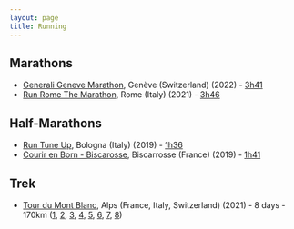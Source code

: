 ```yaml
---
layout: page
title: Running
---
```


## Marathons

- [Generali Geneve Marathon](https://generaligenevemarathon.com/en/), Genève (Switzerland) (2022) - [3h41](https://connect.garmin.com/modern/activity/8827311688)
- [Run Rome The Marathon](https://www.runromethemarathon.com/en/home-en/), Rome (Italy) (2021) - [3h46](https://connect.garmin.com/modern/activity/7515160058)

## Half-Marathons

- [Run Tune Up](https://www.runtuneup.it/), Bologna (Italy) (2019) - [1h36](https://connect.garmin.com/modern/activity/4036268282)
- [Courir en Born - Biscarosse](https://www.runtuneup.it/), Biscarrosse (France) (2019) - [1h41](https://connect.garmin.com/modern/activity/3662876455)

## Trek

- [Tour du Mont Blanc](https://www.autourdumontblanc.com/en/), Alps (France, Italy, Switzerland) (2021) - 8 days - 170km ([1](https://connect.garmin.com/modern/activity/7137033701), [2](https://connect.garmin.com/modern/activity/7144841733), [3](https://connect.garmin.com/modern/activity/7146826216), [4](https://connect.garmin.com/modern/activity/7153677932), [5](https://connect.garmin.com/modern/activity/7158553884), [6](https://connect.garmin.com/modern/activity/7164286574), [7](https://connect.garmin.com/modern/activity/7170591933), [8](https://connect.garmin.com/modern/activity/7176558425))